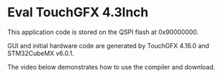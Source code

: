 # Eval TouchGFX 4.3Inch 

This application code is stored on the QSPI flash at 0x90000000.

GUI and initial hardware code are generated by TouchGFX 4.16.0 and STM32CubeMX v6.0.1.

The video below demonstrates how to use the compiler and download.

